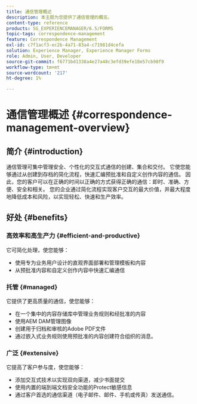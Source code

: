 ```yaml
---
title: 通信管理概述
description: 本主题为您提供了通信管理的概览。
content-type: reference
products: SG_EXPERIENCEMANAGER/6.5/FORMS
topic-tags: correspondence-management
feature: Correspondence Management
exl-id: c7f1acf3-ec2b-4a71-83a4-c71981d4cefa
solution: Experience Manager, Experience Manager Forms
role: Admin, User, Developer
source-git-commit: f6771bd1338a4e27a48c3efd39efe18e57cb98f9
workflow-type: tm+mt
source-wordcount: '217'
ht-degree: 1%

---
```


# 通信管理概述 {#correspondence-management-overview}

## 简介 {#introduction}

通信管理可集中管理安全、个性化的交互式通信的创建、集合和交付。 它使您能够通过从创建到存档的简化流程，快速汇编预批准和自定义创作内容的通信。 因此，您的客户可以在正确的时间以正确的方式获得正确的通信：即时、准确、方便、安全和相关。 您的企业通过简化流程实现客户交互的最大价值，并最大程度地降低成本和风险，以实现轻松、快速和生产效率。

## 好处 {#benefits}

### 高效率和高生产力 {#efficient-and-productive}

它可简化处理，使您能够：

* 使用专为业务用户设计的直观界面部署和管理模板和内容
* 从预批准内容和自定义创作内容中快速汇编通信

### 托管 {#managed}

它提供了更高质量的通信，使您能够：

* 在一个集中的内容存储库中管理业务规则和经批准的内容
* 使用AEM DAM管理图像
* 创建用于归档和审核的Adobe PDF文件
* 通过嵌入式业务规则使用预批准的内容创建符合组织的消息。

### 广泛 {#extensive}

它提高了客户参与度，使您能够：

* 添加交互式技术以实现双向渠道，减少书面提交
* 使用内置的端到端文档安全功能的Protect敏感信息
* 通过客户首选的通信渠道（电子邮件、邮件、手机或传真）发送通信。
